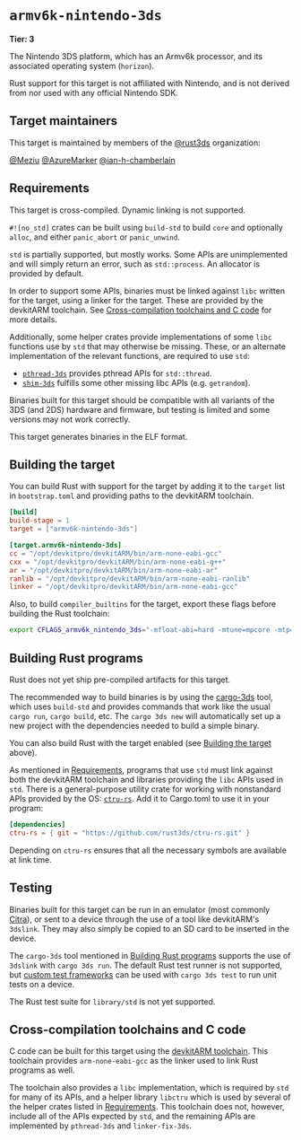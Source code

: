 # `armv6k-nintendo-3ds`

**Tier: 3**

The Nintendo 3DS platform, which has an Armv6k processor, and its associated
operating system (`horizon`).

Rust support for this target is not affiliated with Nintendo, and is not derived
from nor used with any official Nintendo SDK.

## Target maintainers

This target is maintained by members of the [@rust3ds](https://github.com/rust3ds)
organization:

[@Meziu](https://github.com/Meziu)
[@AzureMarker](https://github.com/AzureMarker)
[@ian-h-chamberlain](https://github.com/ian-h-chamberlain)

## Requirements

This target is cross-compiled. Dynamic linking is not supported.

`#![no_std]` crates can be built using `build-std` to build `core` and optionally
`alloc`, and either `panic_abort` or `panic_unwind`.

`std` is partially supported, but mostly works. Some APIs are unimplemented
and will simply return an error, such as `std::process`. An allocator is provided
by default.

In order to support some APIs, binaries must be linked against `libc` written
for the target, using a linker for the target. These are provided by the
devkitARM toolchain. See
[Cross-compilation toolchains and C code](#cross-compilation-toolchains-and-c-code)
for more details.

Additionally, some helper crates provide implementations of some `libc` functions
use by `std` that may otherwise be missing. These, or an alternate implementation
of the relevant functions, are required to use `std`:

- [`pthread-3ds`](https://github.com/rust3ds/pthread-3ds) provides pthread APIs for `std::thread`.
- [`shim-3ds`](https://github.com/rust3ds/shim-3ds) fulfills some other missing libc APIs (e.g. `getrandom`).

Binaries built for this target should be compatible with all variants of the
3DS (and 2DS) hardware and firmware, but testing is limited and some versions may
not work correctly.

This target generates binaries in the ELF format.

## Building the target

You can build Rust with support for the target by adding it to the `target`
list in `bootstrap.toml` and providing paths to the devkitARM toolchain.

```toml
[build]
build-stage = 1
target = ["armv6k-nintendo-3ds"]

[target.armv6k-nintendo-3ds]
cc = "/opt/devkitpro/devkitARM/bin/arm-none-eabi-gcc"
cxx = "/opt/devkitpro/devkitARM/bin/arm-none-eabi-g++"
ar = "/opt/devkitpro/devkitARM/bin/arm-none-eabi-ar"
ranlib = "/opt/devkitpro/devkitARM/bin/arm-none-eabi-ranlib"
linker = "/opt/devkitpro/devkitARM/bin/arm-none-eabi-gcc"
```

Also, to build `compiler_builtins` for the target, export these flags before
building the Rust toolchain:

```sh
export CFLAGS_armv6k_nintendo_3ds="-mfloat-abi=hard -mtune=mpcore -mtp=soft -march=armv6k"
```

## Building Rust programs

Rust does not yet ship pre-compiled artifacts for this target.

The recommended way to build binaries is by using the
[cargo-3ds](https://github.com/rust3ds/cargo-3ds) tool, which uses `build-std`
and provides commands that work like the usual `cargo run`, `cargo build`, etc.
The `cargo 3ds new` will automatically set up a new project with the dependencies
needed to build a simple binary.

You can also build Rust with the target enabled (see
[Building the target](#building-the-target) above).

As mentioned in [Requirements](#requirements), programs that use `std` must link
against both the devkitARM toolchain and libraries providing the `libc` APIs used
in `std`.  There is a general-purpose utility crate for working with nonstandard
APIs provided by the OS: [`ctru-rs`](https://github.com/rust3ds/ctru-rs).
Add it to Cargo.toml to use it in your program:

```toml
[dependencies]
ctru-rs = { git = "https://github.com/rust3ds/ctru-rs.git" }
```

Depending on `ctru-rs` ensures that all the necessary symbols are available at
link time.

## Testing

Binaries built for this target can be run in an emulator (most commonly
[Citra](https://citra-emu.org/)), or sent to a device through
the use of a tool like devkitARM's `3dslink`. They may also simply be copied
to an SD card to be inserted in the device.

The `cargo-3ds` tool mentioned in [Building Rust programs](#building-rust-programs)
supports the use of `3dslink` with `cargo 3ds run`. The default Rust test runner
is not supported, but
[custom test frameworks](../../unstable-book/language-features/custom-test-frameworks.html)
can be used with `cargo 3ds test` to run unit tests on a device.

The Rust test suite for `library/std` is not yet supported.

## Cross-compilation toolchains and C code

C code can be built for this target using the
[devkitARM toolchain](https://devkitpro.org/wiki/Getting_Started).
This toolchain provides `arm-none-eabi-gcc` as the linker used to link Rust
programs as well.

The toolchain also provides a `libc` implementation, which is required by `std`
for many of its APIs, and a helper library `libctru` which is used by several
of the helper crates listed in [Requirements](#requirements).
This toolchain does not, however, include all of the APIs expected by `std`,
and the remaining APIs are implemented by `pthread-3ds` and `linker-fix-3ds`.
